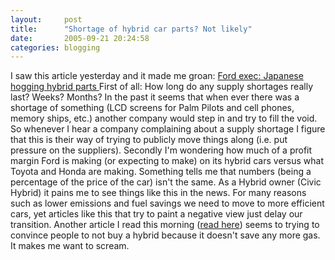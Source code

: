 ```yaml
---
layout:     post
title:      "Shortage of hybrid car parts? Not likely"
date:       2005-09-21 20:24:58
categories: blogging
---
```

I saw this article yesterday and it made me groan: [ Ford exec: Japanese hogging hybrid parts ](http://www.cnn.com/2005/AUTOS/09/20/bc.autos.summit.ford.hybrids.reut/index.html) First of all: How long do any supply shortages really last? Weeks? Months? In the past it seems that when ever there was a shortage of something (LCD screens for Palm Pilots and cell phones, memory ships, etc.) another company would step in and try to fill the void. So whenever I hear a company complaining about a supply shortage I figure that this is their way of trying to publicly move things along (i.e. put pressure on the suppliers). Secondly I'm wondering how much of a profit margin Ford is making (or expecting to make) on its hybrid cars versus what Toyota and Honda are making. Something tells me that numbers (being a percentage of the price of the car) isn't the same. As a Hybrid owner (Civic Hybrid) it pains me to see things like this in the news. For many reasons such as lower emissions and fuel savings we need to move to more efficient cars, yet articles like this that try to paint a negative view just delay our transition. Another article I read this morning ([read here](http://www.msnbc.msn.com/id/8959811/)) seems to trying to convince people to not buy a hybrid because it doesn't save any more gas. It makes me want to scream. 
